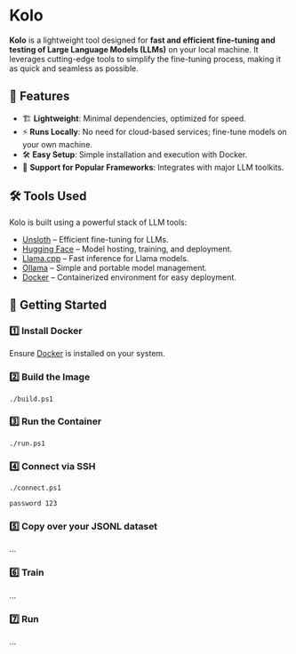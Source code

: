# Kolo

**Kolo** is a lightweight tool designed for **fast and efficient fine-tuning and testing of Large Language Models (LLMs)** on your local machine. It leverages cutting-edge tools to simplify the fine-tuning process, making it as quick and seamless as possible.

## 🚀 Features

- 🏗 **Lightweight**: Minimal dependencies, optimized for speed.
- ⚡ **Runs Locally**: No need for cloud-based services; fine-tune models on your own machine.
- 🛠 **Easy Setup**: Simple installation and execution with Docker.
- 🔌 **Support for Popular Frameworks**: Integrates with major LLM toolkits.

## 🛠 Tools Used

Kolo is built using a powerful stack of LLM tools:

- [Unsloth](https://github.com/unslothai/unsloth) – Efficient fine-tuning for LLMs.
- [Hugging Face](https://huggingface.co/) – Model hosting, training, and deployment.
- [Llama.cpp](https://github.com/ggerganov/llama.cpp) – Fast inference for Llama models.
- [Ollama](https://ollama.ai/) – Simple and portable model management.
- [Docker](https://www.docker.com/) – Containerized environment for easy deployment.

## 🏃 Getting Started

### 1️⃣ Install Docker

Ensure [Docker](https://docs.docker.com/get-docker/) is installed on your system.

### 2️⃣ Build the Image

`./build.ps1`

### 3️⃣ Run the Container

`./run.ps1`

### 4️⃣ Connect via SSH

`./connect.ps1`

`password 123`

### 5️⃣ Copy over your JSONL dataset

...

### 6️⃣ Train

...

### 7️⃣ Run

...
